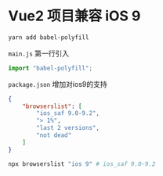 # Vue2 项目兼容 iOS 9

```bash
yarn add babel-polyfill
```

`main.js` 第一行引入
```js
import "babel-polyfill";
```

`package.json` 增加对ios9的支持
```package.json
{
    "browserslist": [
        "ios_saf 9.0-9.2",
        "> 1%",
        "last 2 versions",
        "not dead"
    ]
}
```

```bash
npx browserslist "ios 9" # ios_saf 9.0-9.2
```